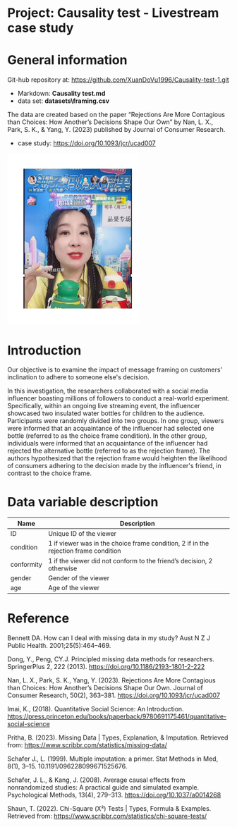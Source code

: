 # Project: Causality test - Livestream case study

# General information
Git-hub repository at:
https://github.com/XuanDoVu1996/Causality-test-1.git

- Markdown: **Causality test.md**
- data set: **datasets\framing.csv**

The data are created based on the paper “Rejections Are More Contagious than Choices: How Another’s Decisions Shape Our Own” by Nan, L. X., Park, S. K., & Yang, Y. (2023) published by Journal of Consumer Research. 

- case study: https://doi.org/10.1093/jcr/ucad007

<img src="images/livestream.jpg" alt="Livestream" width="300"/>

<P style="page-break-before: always">

# Introduction

Our objective is to examine the impact of message framing on customers' inclination to adhere to someone else's decision.

In this investigation, the researchers collaborated with a social media influencer boasting millions of followers to conduct a real-world experiment. Specifically, within an ongoing live streaming event, the influencer showcased two insulated water bottles for children to the audience. Participants were randomly divided into two groups. In one group, viewers were informed that an acquaintance of the influencer had selected one bottle (referred to as the choice frame condition). In the other group, individuals were informed that an acquaintance of the influencer had rejected the alternative bottle (referred to as the rejection frame). The authors hypothesized that the rejection frame would heighten the likelihood of consumers adhering to the decision made by the influencer's friend, in contrast to the choice frame.

<P style="page-break-before: always">

# Data variable description

| Name       | Description                                                |
|------------|------------------------------------------------------------|
| ID         | Unique ID of the viewer                                    |
| condition  | 1 if viewer was in the choice frame condition, 2 if in the rejection frame condition |
| conformity | 1 if the viewer did not conform to the friend’s decision, 2 otherwise |
| gender     | Gender of the viewer                                       |
| age        | Age of the viewer                                          |



<P style="page-break-before: always">

# Reference

Bennett DA. How can I deal with missing data in my study? Aust N Z J Public Health. 2001;25(5):464–469.

Dong, Y., Peng, CY.J. Principled missing data methods for researchers. SpringerPlus 2, 222 (2013). https://doi.org/10.1186/2193-1801-2-222

Nan, L. X., Park, S. K., Yang, Y. (2023). Rejections
Are More Contagious than Choices: How Another’s Decisions Shape Our Own. Journal of Consumer Research, 50(2), 363–381. https://doi.org/10.1093/jcr/ucad007

Imai, K., (2018). Quantitative Social Science: An Introduction. https://press.princeton.edu/books/paperback/9780691175461/quantitative-social-science

Pritha, B. (2023). Missing Data | Types, Explanation, & Imputation. Retrieved from: https://www.scribbr.com/statistics/missing-data/

Schafer J., L. (1999). Multiple imputation: a primer. Stat Methods in Med,
8(1), 3–15. 10.1191/096228099671525676.

Schafer, J. L., & Kang, J. (2008). Average causal effects from nonrandomized studies: A practical guide and simulated example. Psychological Methods, 13(4), 279–313. https://doi.org/10.1037/a0014268

Shaun, T. (2022). Chi-Square (Χ²) Tests | Types, Formula & Examples. Retrieved from: https://www.scribbr.com/statistics/chi-square-tests/

